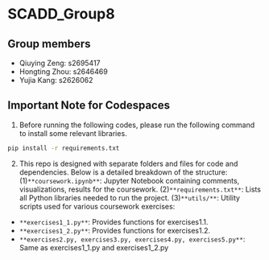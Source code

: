 # **SCADD_Group8**

## **Group members**
- Qiuying Zeng: s2695417
- Hongting Zhou: s2646469
- Yujia Kang: s2626062

## **Important Note for Codespaces**
1. Before running the following codes, please run the following command to install some relevant libraries.
```bash
pip install -r requirements.txt
```
2. This repo is designed with separate folders and files for code and dependencies. Below is a detailed breakdown of the structure:
(1)`**coursework.ipynb**`: Jupyter Notebook containing comments, visualizations, results for the coursework.
(2)`**requirements.txt**`: Lists all Python libraries needed to run the project.
(3)`**utils/**`: Utility scripts used for various coursework exercises:
- `**exercises1_1.py**`: Provides functions for exercises1.1.
- `**exercises1_2.py**`: Provides functions for exercises1.2.
- `**exercises2.py, exercises3.py, exercises4.py, exercises5.py**`: Same as exercises1_1.py and exercises1_2.py